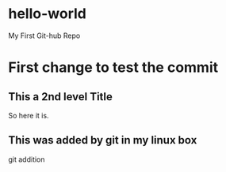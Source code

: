 hello-world
===========

My First Git-hub Repo
# First change to test the commit
## This a 2nd level Title
So here it is.
## This was added by git in my linux box
git addition
